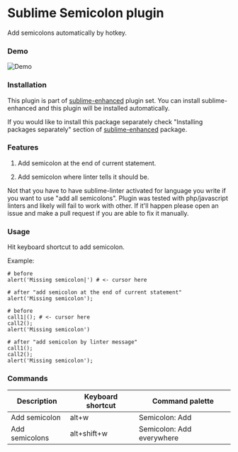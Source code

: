 # Sublime Semicolon plugin

Add semicolons automatically by hotkey.

### Demo

![Demo](https://raw.github.com/shagabutdinov/sublime-semicolon/master/demo/demo.gif "Demo")


### Installation

This plugin is part of [sublime-enhanced](http://github.com/shagabutdinov/sublime-enhanced)
plugin set. You can install sublime-enhanced and this plugin will be installed
automatically.

If you would like to install this package separately check "Installing packages
separately" section of [sublime-enhanced](http://github.com/shagabutdinov/sublime-enhanced)
package.


### Features

1. Add semicolon at the end of current statement.

2. Add semicolon where linter tells it should be.

Not that you have to have sublime-linter activated for language you write if you
want to use "add all semicolons". Plugin was tested with php/javascript linters
and likely will fail to work with other. If it'll happen please open an issue
and make a pull request if you are able to fix it manually.

### Usage

Hit keyboard shortcut to add semicolon.

Example:

  ```
  # before
  alert('Missing semicolon|') # <- cursor here

  # after "add semicolon at the end of current statement"
  alert('Missing semicolon');

  # before
  call1|(); # <- cursor here
  call2();
  alert('Missing semicolon')

  # after "add semicolon by linter message"
  call1();
  call2();
  alert('Missing semicolon');
  ```


### Commands

| Description       | Keyboard shortcut | Command palette           |
|-------------------|-------------------|---------------------------|
| Add semicolon     | alt+w             | Semicolon: Add            |
| Add semicolons    | alt+shift+w       | Semicolon: Add everywhere |